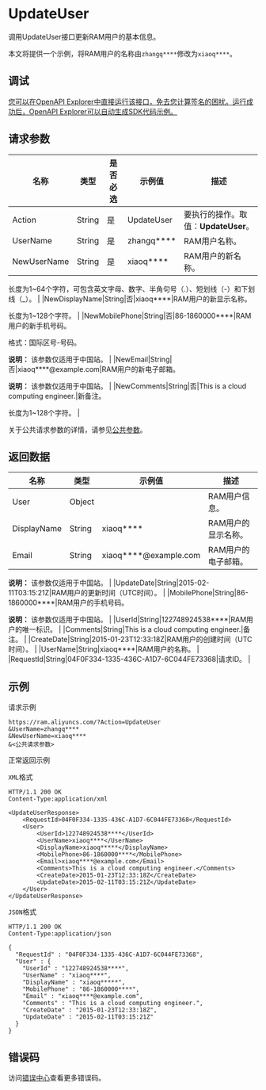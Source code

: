 # UpdateUser

调用UpdateUser接口更新RAM用户的基本信息。

本文将提供一个示例，将RAM用户的名称由`zhangq****`修改为`xiaoq****`。

## 调试

[您可以在OpenAPI Explorer中直接运行该接口，免去您计算签名的困扰。运行成功后，OpenAPI Explorer可以自动生成SDK代码示例。](https://api.aliyun.com/#product=Ram&api=UpdateUser&type=RPC&version=2015-05-01)

## 请求参数

|名称|类型|是否必选|示例值|描述|
|--|--|----|---|--|
|Action|String|是|UpdateUser|要执行的操作。取值：**UpdateUser**。 |
|UserName|String|是|zhangq\*\*\*\*|RAM用户名称。 |
|NewUserName|String|是|xiaoq\*\*\*\*|RAM用户的新名称。

 长度为1~64个字符，可包含英文字母、数字、半角句号（.）、短划线（-）和下划线（\_）。 |
|NewDisplayName|String|否|xiaoq\*\*\*\*|RAM用户的新显示名称。

 长度为1~128个字符。 |
|NewMobilePhone|String|否|86-1860000\*\*\*\*|RAM用户的新手机号码。

 格式：国际区号-号码。

 **说明：** 该参数仅适用于中国站。 |
|NewEmail|String|否|xiaoq\*\*\*\*@example.com|RAM用户的新电子邮箱。

 **说明：** 该参数仅适用于中国站。 |
|NewComments|String|否|This is a cloud computing engineer.|新备注。

 长度为1~128个字符。 |

关于公共请求参数的详情，请参见[公共参数](~~28676~~)。

## 返回数据

|名称|类型|示例值|描述|
|--|--|---|--|
|User|Object| |RAM用户信息。 |
|DisplayName|String|xiaoq\*\*\*\*|RAM用户的显示名称。 |
|Email|String|xiaoq\*\*\*\*@example.com|RAM用户的电子邮箱。

 **说明：** 该参数仅适用于中国站。 |
|UpdateDate|String|2015-02-11T03:15:21Z|RAM用户的更新时间（UTC时间）。 |
|MobilePhone|String|86-1860000\*\*\*\*|RAM用户的手机号码。

 **说明：** 该参数仅适用于中国站。 |
|UserId|String|122748924538\*\*\*\*|RAM用户的唯一标识。 |
|Comments|String|This is a cloud computing engineer.|备注。 |
|CreateDate|String|2015-01-23T12:33:18Z|RAM用户的创建时间（UTC时间）。 |
|UserName|String|xiaoq\*\*\*\*|RAM用户的名称。 |
|RequestId|String|04F0F334-1335-436C-A1D7-6C044FE73368|请求ID。 |

## 示例

请求示例

```
https://ram.aliyuncs.com/?Action=UpdateUser
&UserName=zhangq****
&NewUserName=xiaoq****
&<公共请求参数>
```

正常返回示例

`XML`格式

```
HTTP/1.1 200 OK
Content-Type:application/xml

<UpdateUserResponse>
    <RequestId>04F0F334-1335-436C-A1D7-6C044FE73368</RequestId>
    <User>
        <UserId>122748924538****</UserId>
        <UserName>xiaoq****</UserName>
        <DisplayName>xiaoq*****</DisplayName>
        <MobilePhone>86-1860000****</MobilePhone>
        <Email>xiaoq****@example.com</Email>
        <Comments>This is a cloud computing engineer.</Comments>
        <CreateDate>2015-01-23T12:33:18Z</CreateDate>
        <UpdateDate>2015-02-11T03:15:21Z</UpdateDate>
    </User>
</UpdateUserResponse>
```

`JSON`格式

```
HTTP/1.1 200 OK
Content-Type:application/json

{
  "RequestId" : "04F0F334-1335-436C-A1D7-6C044FE73368",
  "User" : {
    "UserId" : "122748924538****",
    "UserName" : "xiaoq****",
    "DisplayName" : "xiaoq*****",
    "MobilePhone" : "86-1860000****",
    "Email" : "xiaoq****@example.com",
    "Comments" : "This is a cloud computing engineer.",
    "CreateDate" : "2015-01-23T12:33:18Z",
    "UpdateDate" : "2015-02-11T03:15:21Z"
  }
}
```

## 错误码

访问[错误中心](https://error-center.aliyun.com/status/product/Ram)查看更多错误码。


